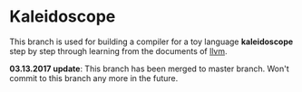 # Kaleidoscope
This branch is used for building a compiler for a toy language **kaleidoscope** step by step through learning from the documents of [llvm](http://llvm.org/docs/tutorial/).

**03.13.2017 update**: This branch has been merged to master branch. Won't commit to this branch any more in the future.

